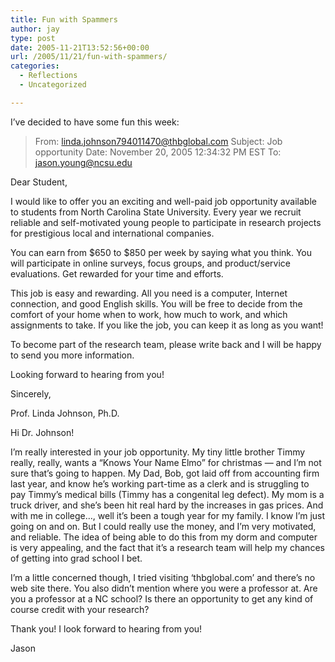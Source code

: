 ```yaml
---
title: Fun with Spammers
author: jay
type: post
date: 2005-11-21T13:52:56+00:00
url: /2005/11/21/fun-with-spammers/
categories:
  - Reflections
  - Uncategorized

---
```

I’ve decided to have some fun this week:

> From: linda.johnson794011470@thbglobal.com Subject: Job opportunity Date: November 20, 2005 12:34:32 PM EST To: jason.young@ncsu.edu

Dear Student,

I would like to offer you an exciting and well-paid job opportunity available to students from North Carolina State University. Every year we recruit reliable and self-motivated young people to participate in research projects for prestigious local and international companies.

You can earn from $650 to $850 per week by saying what you think. You will participate in online surveys, focus groups, and product/service evaluations. Get rewarded for your time and efforts.

This job is easy and rewarding. All you need is a computer, Internet connection, and good English skills. You will be free to decide from the comfort of your home when to work, how much to work, and which assignments to take. If you like the job, you can keep it as long as you want!

To become part of the research team, please write back and I will be happy to send you more information.

Looking forward to hearing from you!

Sincerely,

Prof. Linda Johnson, Ph.D.

Hi Dr. Johnson!

I’m really interested in your job opportunity. My tiny little brother Timmy really, really, wants a “Knows Your Name Elmo” for christmas — and I’m not sure that’s going to happen. My Dad, Bob, got laid off from accounting firm last year, and know he’s working part-time as a clerk and is struggling to pay Timmy’s medical bills (Timmy has a congenital leg defect). My mom is a truck driver, and she’s been hit real hard by the increases in gas prices. And with me in college…, well it’s been a tough year for my family. I know I’m just going on and on. But I could really use the money, and I’m very motivated, and reliable. The idea of being able to do this from my dorm and computer is very appealing, and the fact that it’s a research team will help my chances of getting into grad school I bet.

I’m a little concerned though, I tried visiting ‘thbglobal.com’ and there’s no web site there. You also didn’t mention where you were a professor at. Are you a professor at a NC school? Is there an opportunity to get any kind of course credit with your research?

Thank you! I look forward to hearing from you!

Jason